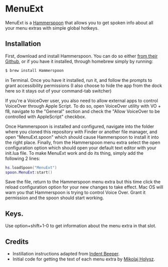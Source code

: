 # MenuExt

MenuExt is a [Hammerspoon](http://hammerspoon.org) that allows you to get spoken info about all your menu extras with simple global hotkeys.

## Installation

First, download and install Hammerspoon. You can do so either [from their Github](https://github.com/Hammerspoon/hammerspoon/releases/latest), or if you have it installed, through homebrew simply by running:

```bash
$ brew install Hammerspoon
```

in Terminal. Once you have it installed, run it, and follow the prompts to grant accessibility permissions (I also choose to hide the app from the dock here so it stays out of your command-tab switcher)

If you're a VoiceOver user, you also need to allow external apps to control VoiceOver through Apple Script. To do so, open VoiceOver utility with VO + f8, navigate to the "General" section and check the "Allow VoiceOver to be controlled with AppleScript" checkbox.

Once Hammerspoon is installed and configured, navigate into the folder where you cloned this repository with Finder or another file manager, and open "MenuExt.spoon" which should cause Hammerspoon to install it into the right place. Finally, from the Hammerspoon menu extra select the open configuration option which should open your default text editor with your init.lua file. To make MenuExt work and do its thing, simply add the following 2 lines:

```lua
hs.loadSpoon("MenuExt")
spoon.MenuExt:start()
```

Save the file, return to the Hammerspoon menu extra but this time click the reload configuration option for your new changes to take effect. Mac OS will warn you that Hammerspoon is trying to control Voice Over. Grant it permission and the spoon should start working.

## Keys.

Use option+shift+1-0 to get information about the menu extra in that slot.

## Credits

* Instillation instructions adapted from [Indent Beeper](https://github.com/pitermach/IndentBeeper).
* Initial code for getting the text of each menu extra by [Mikolaj Holysz](https://www.github.com/mikolysz).
